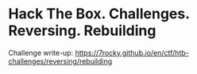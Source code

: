 # Hack The Box. Challenges. Reversing. Rebuilding

Challenge write-up: https://7rocky.github.io/en/ctf/htb-challenges/reversing/rebuilding

